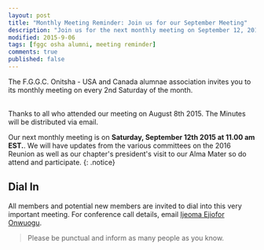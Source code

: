 ```yaml
---
layout: post
title: "Monthly Meeting Reminder: Join us for our September Meeting"
description: "Join us for the next monthly meeting on September 12, 2015 at 11am EST."
modified: 2015-9-06
tags: [fggc osha alumni, meeting reminder]
comments: true
published: false
---
```


The F.G.G.C. Onitsha - USA and Canada alumnae association invites you to its monthly meeting on every 2nd Saturday of the month. 

<br>
Thanks to all who attended our meeting on August 8th 2015. The Minutes will be distributed via email.

Our next monthly meeting is on **Saturday, September 12th 2015 at 11.00 am EST.**. We will have updates from the various committees on the 2016 Reunion as well as our chapter's president's visit to our Alma Mater so do attend and participate.
{: .notice} 

## Dial In 
All members and potential new members are invited to dial into this very important meeting. For conference call details, email [Ijeoma Ejiofor Onwuogu](mailto:ijeoma.ejiofor@fggconitsha.com).

> Please be punctual and inform as many people as you know.

